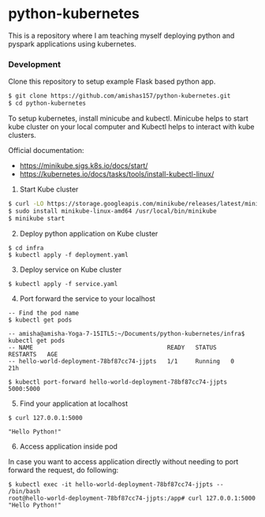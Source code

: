 # python-kubernetes

This is a repository where I am teaching myself deploying python and pyspark applications using kubernetes.

### Development

Clone this repository to setup example Flask based python app.

```sh
$ git clone https://github.com/amishas157/python-kubernetes.git
$ cd python-kubernetes
```

To setup kubernetes, install minicube and kubectl. Minicube helps to start kube cluster on your local computer and Kubectl helps to interact with kube clusters.


Official documentation: 
- https://minikube.sigs.k8s.io/docs/start/
- https://kubernetes.io/docs/tasks/tools/install-kubectl-linux/

1. Start Kube cluster
```sh
$ curl -LO https://storage.googleapis.com/minikube/releases/latest/minikube-linux-amd64
$ sudo install minikube-linux-amd64 /usr/local/bin/minikube
$ minikube start
```

2. Deploy python application on Kube cluster

```
$ cd infra
$ kubectl apply -f deployment.yaml
```

3. Deploy service on Kube cluster

```
$ kubectl apply -f service.yaml
```

4. Port forward the service to your localhost

```
-- Find the pod name
$ kubectl get pods

-- amisha@amisha-Yoga-7-15ITL5:~/Documents/python-kubernetes/infra$ kubectl get pods
-- NAME                                      READY   STATUS    RESTARTS   AGE
-- hello-world-deployment-78bf87cc74-jjpts   1/1     Running   0          21h

$ kubectl port-forward hello-world-deployment-78bf87cc74-jjpts 5000:5000
```

5. Find your application at localhost

```
$ curl 127.0.0.1:5000

"Hello Python!"
```

6. Access application inside pod

In case you want to access application directly without needing to port forward the request, do following:

```
$ kubectl exec -it hello-world-deployment-78bf87cc74-jjpts -- /bin/bash
root@hello-world-deployment-78bf87cc74-jjpts:/app# curl 127.0.0.1:5000
"Hello Python!"
```
